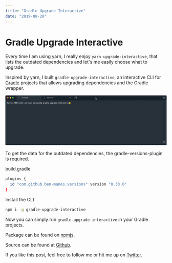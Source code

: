 ```yaml
---
title: "Gradle Upgrade Interactive"
date: "2019-08-20"
---
```


# Gradle Upgrade Interactive

Every time I am using yarn, I really enjoy `yarn upgrade-interactive`,
that lists the outdated dependencies and let's me easily choose what to upgrade.

Inspired by yarn, I built `gradle-upgrade-interactive`,
an interactive CLI for [Gradle](https://gradle.org/) projects that allows upgrading dependencies and the Gradle wrapper.

![CLI](./cli.gif)

To get the data for the outdated dependencies, the gradle-versions-plugin is required.

build.gradle

```sh
plugins {
  id "com.github.ben-manes.versions" version "0.33.0"
}
```

Install the CLI

```sh
npm i -g gradle-upgrade-interactive
```

Now you can simply run `gradle-upgrade-interactive` in your Gradle projects.

Package can be found on [npmjs](https://www.npmjs.com/package/gradle-upgrade-interactive).

Source can be found at [Github](https://github.com/kevcodez/gradle-upgrade-interactive).

If you like this post, feel free to follow me or hit me up on [Twitter](https://twitter.com/kevcodez).
